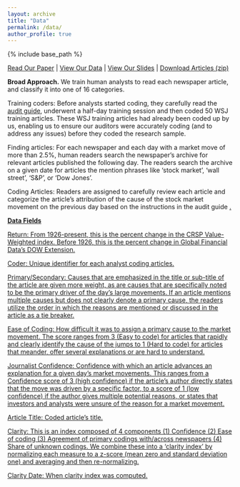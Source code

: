 ```yaml
---
layout: archive
title: "Data"
permalink: /data/
author_profile: true
---
```


{% include base_path %}

<a href="https://stockjumpswebsite.github.io/stockjumps/files/BBDS_BigJumps.pdf" target="_blank">Read Our Paper</a> | <a href="https://docs.google.com/spreadsheets/d/1BtWwJ-DSvbxsfPoDShWBvEgVbbt65C1g5qiDQST4Sic/edit#gid=1174245246" target="_blank">View Our Data</a> | <a href="https://stockjumpswebsite.github.io/stockjumps/files/slidespdf.pdf" target="_blank">View Our Slides</a> | <a href="https://www.dropbox.com/s/sgq7t10c6dboiwc/WSJ_final.zip?dl=0">Download Articles (zip)</a>


<b>Broad Approach.</b> We train human analysts to read each newspaper article, and classify it into one of 16 categories.

Training coders: Before analysts started coding, they carefully read the <a href="https://stockjumpswebsite.github.io/stockjumps/files/coding_guide_pdf.pdf" target="_blank">audit guide</a>, underwent a half-day training session and then coded 50 WSJ training articles. These WSJ training articles had already been coded up by us, enabling us to ensure our auditors were accurately coding (and to address any issues) before they coded the research sample.

Finding articles: For each newspaper and each day with a market move of more than 2.5%, human readers search the newspaper’s archive for relevant articles published the following day. The readers search the archive on a given date for articles the mention phrases like ‘stock market’, ‘wall street’, ‘S&P’, or ‘Dow Jones’.

Coding Articles: Readers are assigned to carefully review each article and categorize the article’s attribution of the cause of the stock market movement on the previous day based on the instructions in the audit guide <a href="https://stockjumpswebsite.github.io/stockjumps/files/coding_guide_pdf.pdf" target="_blank">.

<b>Data Fields</b>

Return: From 1926-present, this is the percent change in the CRSP Value-Weighted index.  Before 1926, this is the percent change in Global Financial Data’s DOW Extension.

Coder: Unique identifier for each analyst coding articles.

Primary/Secondary: Causes that are emphasized in the title or sub-title of the article are given more weight, as are causes that are specifically noted to be the primary driver of the day’s large movements. If an article mentions multiple causes but does not clearly denote a primary cause, the readers utilize the order in which the reasons are mentioned or discussed in the article as a tie breaker. 

Ease of Coding: How difficult it was to assign a primary cause to the market movement. The score ranges from 3 (Easy to code) for articles that rapidly and clearly identify the cause of the jumps to 1 (Hard to code) for articles that meander, offer several explanations or are hard to understand.

Journalist Confidence: Confidence with which an article advances an explanation for a given day’s market movements. This ranges from a Confidence score of 3 (high confidence) if the article’s author directly states that the move was driven by a specific factor, to a score of 1 (low confidence) if the author gives multiple potential reasons, or states that investors and analysts were unsure of the reason for a market movement.

Article Title: Coded article’s title.

Clarity: This is an index composed of 4 components (1) Confidence (2) Ease of coding (3) Agreement of primary codings with/across newspapers (4) Share of unknown codings.  We combine these into a ‘clarity index’ by normalizing each measure to a z-score (mean zero and standard deviation one) and averaging and then re-normalizing.

Clarity Date: When clarity index was computed.
